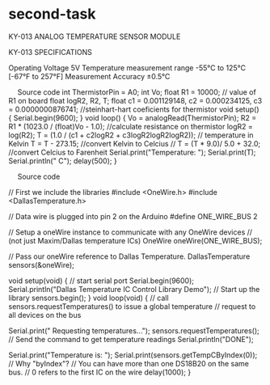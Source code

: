 # second-task
KY-013 ANALOG TEMPERATURE SENSOR MODULE

KY-013 SPECIFICATIONS

Operating Voltage 5V Temperature measurement range -55°C to 125°C [-67°F to 257°F] Measurement Accuracy ±0.5°C

  Source code int ThermistorPin = A0; int Vo; float R1 = 10000; // value of R1 on board float logR2, R2, T; float c1 = 0.001129148, c2 = 0.000234125, c3 = 0.0000000876741; //steinhart-hart coeficients for thermistor void setup() { Serial.begin(9600); } void loop() { Vo = analogRead(ThermistorPin); R2 = R1 * (1023.0 / (float)Vo - 1.0); //calculate resistance on thermistor logR2 = log(R2); T = (1.0 / (c1 + c2logR2 + c3logR2logR2logR2)); // temperature in Kelvin T = T - 273.15; //convert Kelvin to Celcius // T = (T * 9.0)/ 5.0 + 32.0; //convert Celcius to Farenheit Serial.print("Temperature: "); Serial.print(T); Serial.println(" C"); delay(500); }

  Source code

// First we include the libraries #include <OneWire.h> #include <DallasTemperature.h>

// Data wire is plugged into pin 2 on the Arduino #define ONE_WIRE_BUS 2

// Setup a oneWire instance to communicate with any OneWire devices
// (not just Maxim/Dallas temperature ICs) OneWire oneWire(ONE_WIRE_BUS);

// Pass our oneWire reference to Dallas Temperature. DallasTemperature sensors(&oneWire);

void setup(void) { // start serial port Serial.begin(9600); Serial.println("Dallas Temperature IC Control Library Demo"); // Start up the library sensors.begin(); } void loop(void) { // call sensors.requestTemperatures() to issue a global temperature // request to all devices on the bus

Serial.print(" Requesting temperatures..."); sensors.requestTemperatures(); // Send the command to get temperature readings Serial.println("DONE");

Serial.print("Temperature is: "); Serial.print(sensors.getTempCByIndex(0)); // Why "byIndex"?
// You can have more than one DS18B20 on the same bus.
// 0 refers to the first IC on the wire delay(1000); }
